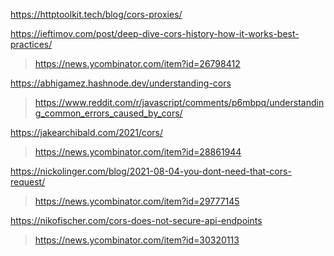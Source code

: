 https://httptoolkit.tech/blog/cors-proxies/

https://ieftimov.com/post/deep-dive-cors-history-how-it-works-best-practices/
> https://news.ycombinator.com/item?id=26798412

https://abhigamez.hashnode.dev/understanding-cors
> https://www.reddit.com/r/javascript/comments/p6mbpq/understanding_common_errors_caused_by_cors/

https://jakearchibald.com/2021/cors/
> https://news.ycombinator.com/item?id=28861944

https://nickolinger.com/blog/2021-08-04-you-dont-need-that-cors-request/
> https://news.ycombinator.com/item?id=29777145

https://nikofischer.com/cors-does-not-secure-api-endpoints
> https://news.ycombinator.com/item?id=30320113